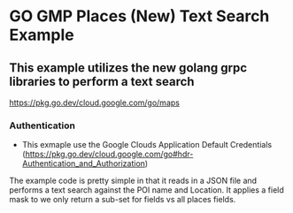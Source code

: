 # GO GMP Places (New) Text Search Example

## This example utilizes the new golang grpc libraries to perform a text search
https://pkg.go.dev/cloud.google.com/go/maps

### Authentication
- This exmaple use the Google Clouds Application Default Credentials (https://pkg.go.dev/cloud.google.com/go#hdr-Authentication_and_Authorization)

The example code is pretty simple in that it reads in a JSON file and performs a text search against the POI name and Location. It applies a field mask to we only
return a sub-set for fields vs all places fields.